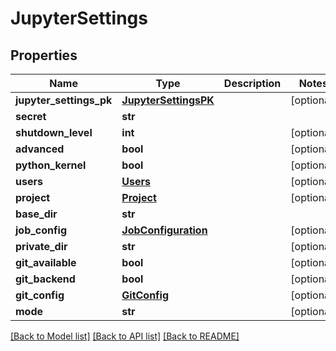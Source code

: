 # JupyterSettings

## Properties
Name | Type | Description | Notes
------------ | ------------- | ------------- | -------------
**jupyter_settings_pk** | [**JupyterSettingsPK**](JupyterSettingsPK.md) |  | [optional] 
**secret** | **str** |  | 
**shutdown_level** | **int** |  | [optional] 
**advanced** | **bool** |  | [optional] 
**python_kernel** | **bool** |  | [optional] 
**users** | [**Users**](Users.md) |  | [optional] 
**project** | [**Project**](Project.md) |  | [optional] 
**base_dir** | **str** |  | 
**job_config** | [**JobConfiguration**](JobConfiguration.md) |  | [optional] 
**private_dir** | **str** |  | [optional] 
**git_available** | **bool** |  | [optional] 
**git_backend** | **bool** |  | [optional] 
**git_config** | [**GitConfig**](GitConfig.md) |  | [optional] 
**mode** | **str** |  | [optional] 

[[Back to Model list]](../README.md#documentation-for-models) [[Back to API list]](../README.md#documentation-for-api-endpoints) [[Back to README]](../README.md)

